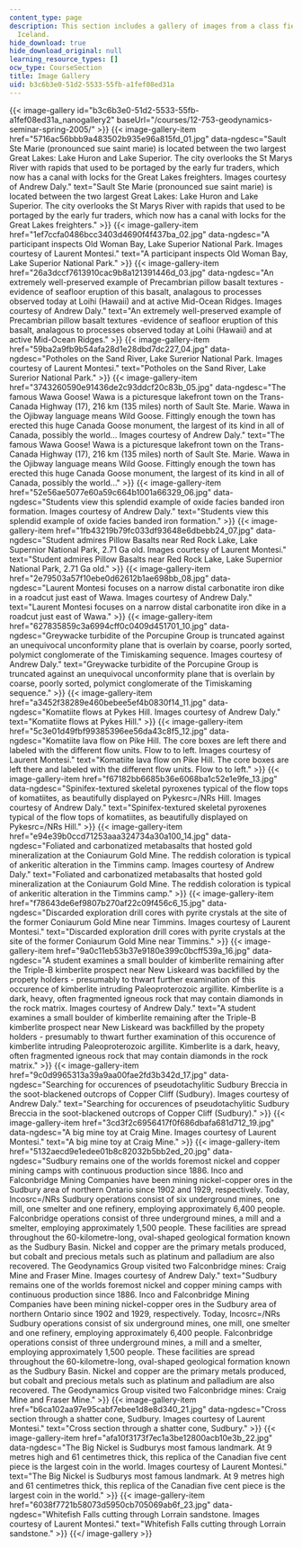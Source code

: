```yaml
---
content_type: page
description: This section includes a gallery of images from a class field trip to
  Iceland.
hide_download: true
hide_download_original: null
learning_resource_types: []
ocw_type: CourseSection
title: Image Gallery
uid: b3c6b3e0-51d2-5533-55fb-a1fef08ed31a
---
```


{{< image-gallery id="b3c6b3e0-51d2-5533-55fb-a1fef08ed31a_nanogallery2" baseUrl="/courses/12-753-geodynamics-seminar-spring-2005/" >}}
{{< image-gallery-item href="5716ac56bbb9a483502b935e96a815fd_01.jpg" data-ngdesc="Sault Ste Marie (pronounced sue saint marie) is located between the two largest Great Lakes: Lake Huron and Lake Superior. The city overlooks the St Marys River with rapids that used to be portaged by the early fur traders, which now has a canal with locks for the Great Lakes freighters. Images courtesy of Andrew Daly." text="Sault Ste Marie (pronounced sue saint marie) is located between the two largest Great Lakes: Lake Huron and Lake Superior. The city overlooks the St Marys River with rapids that used to be portaged by the early fur traders, which now has a canal with locks for the Great Lakes freighters." >}}
{{< image-gallery-item href="1ef7ccfa0486bcc3403d4690f4f437ba_02.jpg" data-ngdesc="A participant inspects Old Woman Bay, Lake Superior National Park. Images courtesy of Laurent Montesi." text="A participant inspects Old Woman Bay, Lake Superior National Park." >}}
{{< image-gallery-item href="26a3dccf7613910cac9b8a121391446d_03.jpg" data-ngdesc="An extremely well-preserved example of Precambrian pillow basalt textures -evidence of seafloor eruption of this basalt, analagous to processes observed today at Loihi (Hawaii) and at active Mid-Ocean Ridges. Images courtesy of Andrew Daly." text="An extremely well-preserved example of Precambrian pillow basalt textures -evidence of seafloor eruption of this basalt, analagous to processes observed today at Loihi (Hawaii) and at active Mid-Ocean Ridges." >}}
{{< image-gallery-item href="59ba2a9fb9b54afa28d1e28dbd7dc227_04.jpg" data-ngdesc="Potholes on the Sand River, Lake Surerior National Park. Images courtesy of Laurent Montesi." text="Potholes on the Sand River, Lake Surerior National Park." >}}
{{< image-gallery-item href="3743260590e91436de2c93ddcf20c83b_05.jpg" data-ngdesc="The famous Wawa Goose! Wawa is a picturesque lakefront town on the Trans-Canada Highway (17), 216 km (135 miles) north of Sault Ste. Marie. Wawa in the Ojibway language means Wild Goose. Fittingly enough the town has erected this huge Canada Goose monument, the largest of its kind in all of Canada, possibly the world... Images courtesy of Andrew Daly." text="The famous Wawa Goose! Wawa is a picturesque lakefront town on the Trans-Canada Highway (17), 216 km (135 miles) north of Sault Ste. Marie. Wawa in the Ojibway language means Wild Goose. Fittingly enough the town has erected this huge Canada Goose monument, the largest of its kind in all of Canada, possibly the world..." >}}
{{< image-gallery-item href="52e56ae5077e60a59c664b1001a66329_06.jpg" data-ngdesc="Students view this splendid example of oxide facies banded iron formation. Images courtesy of Andrew Daly." text="Students view this splendid example of oxide facies banded iron formation." >}}
{{< image-gallery-item href="1fb43219b79fc033df93648e6dbebb24_07.jpg" data-ngdesc="Student admires Pillow Basalts near Red Rock Lake, Lake Supernior National Park, 2.71 Ga old. Images courtesy of Laurent Montesi." text="Student admires Pillow Basalts near Red Rock Lake, Lake Supernior National Park, 2.71 Ga old." >}}
{{< image-gallery-item href="2e79503a57f10ebe0d62612b1ae698bb_08.jpg" data-ngdesc="Laurent Montesi focuses on a narrow distal carbonatite iron dike in a roadcut just east of Wawa. Images courtesy of Andrew Daly." text="Laurent Montesi focuses on a narrow distal carbonatite iron dike in a roadcut just east of Wawa." >}}
{{< image-gallery-item href="627835859c3a6994cff0c0409d451701_10.jpg" data-ngdesc="Greywacke turbidite of the Porcupine Group is truncated against an unequivocal unconformity plane that is overlain by coarse, poorly sorted, polymict conglomerate of the Timiskaming sequence. Images courtesy of Andrew Daly." text="Greywacke turbidite of the Porcupine Group is truncated against an unequivocal unconformity plane that is overlain by coarse, poorly sorted, polymict conglomerate of the Timiskaming sequence." >}}
{{< image-gallery-item href="a3452f38289e460bebee5ef4b0830f14_11.jpg" data-ngdesc="Komatiite flows at Pykes Hill. Images courtesy of Andrew Daly." text="Komatiite flows at Pykes Hill." >}}
{{< image-gallery-item href="5c3e01d49fbf99385396ee56da43c8f5_12.jpg" data-ngdesc="Komatiite lava flow on Pike Hill. The core boxes are left there and labeled with the different flow units. Flow to to left. Images courtesy of Laurent Montesi." text="Komatiite lava flow on Pike Hill. The core boxes are left there and labeled with the different flow units. Flow to to left." >}}
{{< image-gallery-item href="f67182bb6685b36e6068ba1c52e1e9fe_13.jpg" data-ngdesc="Spinifex-textured skeletal pyroxenes typical of the flow tops of komatiites, as beautifully displayed on Pykesrc=/NRs Hill. Images courtesy of Andrew Daly." text="Spinifex-textured skeletal pyroxenes typical of the flow tops of komatiites, as beautifully displayed on Pykesrc=/NRs Hill." >}}
{{< image-gallery-item href="e94e39b0ccd71253aaa324734a30a100_14.jpg" data-ngdesc="Foliated and carbonatized metabasalts that hosted gold mineralization at the Coniaurum Gold Mine. The reddish coloration is typical of ankeritic alteration in the Timmins camp. Images courtesy of Andrew Daly." text="Foliated and carbonatized metabasalts that hosted gold mineralization at the Coniaurum Gold Mine. The reddish coloration is typical of ankeritic alteration in the Timmins camp." >}}
{{< image-gallery-item href="f78643de6ef9807b270af22c09f456c6_15.jpg" data-ngdesc="Discarded exploration drill cores with pyrite crystals at the site of the former Coniaurum Gold Mine near Timmins. Images courtesy of Laurent Montesi." text="Discarded exploration drill cores with pyrite crystals at the site of the former Coniaurum Gold Mine near Timmins." >}}
{{< image-gallery-item href="9a0c11eb53b37e9180e399c0bcff539a_16.jpg" data-ngdesc="A student examines a small boulder of kimberlite remaining after the Triple-B kimberlite prospect near New Liskeard was backfilled by the propety holders - presumably to thwart further examination of this occurence of kimberlite intruding Paleoproterozoic argillite. Kimberlite is a dark, heavy, often fragmented igneous rock that may contain diamonds in the rock matrix. Images courtesy of Andrew Daly." text="A student examines a small boulder of kimberlite remaining after the Triple-B kimberlite prospect near New Liskeard was backfilled by the propety holders - presumably to thwart further examination of this occurence of kimberlite intruding Paleoproterozoic argillite. Kimberlite is a dark, heavy, often fragmented igneous rock that may contain diamonds in the rock matrix." >}}
{{< image-gallery-item href="9c0d9965313a39a9aa00fae2fd3b342d_17.jpg" data-ngdesc="Searching for occurences of pseudotachylitic Sudbury Breccia in the soot-blackened outcrops of Copper Cliff (Sudbury). Images courtesy of Andrew Daly." text="Searching for occurences of pseudotachylitic Sudbury Breccia in the soot-blackened outcrops of Copper Cliff (Sudbury)." >}}
{{< image-gallery-item href="3cd3f2c6956417f0f686dbafa681d712_19.jpg" data-ngdesc="A big mine toy at Craig Mine. Images courtesy of Laurent Montesi." text="A big mine toy at Craig Mine." >}}
{{< image-gallery-item href="5132aecd9e1edee01b8c82032b5bb2ed_20.jpg" data-ngdesc="Sudbury remains one of the worlds foremost nickel and copper mining camps with continuous production since 1886. Inco and Falconbridge Mining Companies have been mining nickel-copper ores in the Sudbury area of northern Ontario since 1902 and 1929, respectively. Today, Incosrc=/NRs Sudbury operations consist of six underground mines, one mill, one smelter and one refinery, employing approximately 6,400 people. Falconbridge operations consist of three underground mines, a mill and a smelter, employing approximately 1,500 people. These facilities are spread throughout the 60-kilometre-long, oval-shaped geological formation known as the Sudbury Basin. Nickel and copper are the primary metals produced, but cobalt and precious metals such as platinum and palladium are also recovered. The Geodynamics Group visited two Falconbridge mines: Craig Mine and Fraser Mine. Images courtesy of Andrew Daly." text="Sudbury remains one of the worlds foremost nickel and copper mining camps with continuous production since 1886. Inco and Falconbridge Mining Companies have been mining nickel-copper ores in the Sudbury area of northern Ontario since 1902 and 1929, respectively. Today, Incosrc=/NRs Sudbury operations consist of six underground mines, one mill, one smelter and one refinery, employing approximately 6,400 people. Falconbridge operations consist of three underground mines, a mill and a smelter, employing approximately 1,500 people. These facilities are spread throughout the 60-kilometre-long, oval-shaped geological formation known as the Sudbury Basin. Nickel and copper are the primary metals produced, but cobalt and precious metals such as platinum and palladium are also recovered. The Geodynamics Group visited two Falconbridge mines: Craig Mine and Fraser Mine." >}}
{{< image-gallery-item href="b6ca102aa97e95cabf7ebee1d8e8d340_21.jpg" data-ngdesc="Cross section through a shatter cone, Sudbury. Images courtesy of Laurent Montesi." text="Cross section through a shatter cone, Sudbury." >}}
{{< image-gallery-item href="afa10f3173f7ec1a3be12800acb10e3b_22.jpg" data-ngdesc="The Big Nickel is Sudburys most famous landmark. At 9 metres high and 61 centimetres thick, this replica of the Canadian five cent piece is the largest coin in the world. Images courtesy of Laurent Montesi." text="The Big Nickel is Sudburys most famous landmark. At 9 metres high and 61 centimetres thick, this replica of the Canadian five cent piece is the largest coin in the world." >}}
{{< image-gallery-item href="6038f7721b58073d5950cb705069ab6f_23.jpg" data-ngdesc="Whitefish Falls cutting through Lorrain sandstone. Images courtesy of Laurent Montesi." text="Whitefish Falls cutting through Lorrain sandstone." >}}
{{</ image-gallery >}}